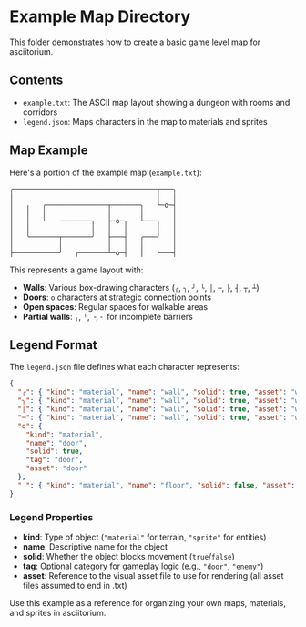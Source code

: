 # Example Map Directory

This folder demonstrates how to create a basic game level map for asciitorium.

## Contents

- `example.txt`: The ASCII map layout showing a dungeon with rooms and corridors
- `legend.json`: Maps characters in the map to materials and sprites

## Map Example

Here's a portion of the example map (`example.txt`):

```text
╭───────────────────────────────────┬───╮
│                                   │   │
│   ╷   ╭───────────────┬───────╮   ╰─o─┤
│   │   │               │       │       │
│   │   ╵   ╶───────╮   ├─o─╮   ╰───╮   │
│   │               │   │   │       │   │
│   ╰───────┬───────╯   ├───┤   ╭───╯   │
│           │           │   │   │       │
├───────────╯   ╭───────┴─o─┤   │   ╶───┤
```

This represents a game layout with:

- **Walls**: Various box-drawing characters (`╭`, `╮`, `╯`, `╰`, `│`, `─`, `├`, `┤`, `┬`, `┴`)
- **Doors**: `o` characters at strategic connection points
- **Open spaces**: Regular spaces for walkable areas
- **Partial walls**: `╷`, `╵`, `╶`, `╴` for incomplete barriers

## Legend Format

The `legend.json` file defines what each character represents:

```json
{
  "╭": { "kind": "material", "name": "wall", "solid": true, "asset": "wall" },
  "╮": { "kind": "material", "name": "wall", "solid": true, "asset": "wall" },
  "│": { "kind": "material", "name": "wall", "solid": true, "asset": "wall" },
  "─": { "kind": "material", "name": "wall", "solid": true, "asset": "wall" },
  "o": {
    "kind": "material",
    "name": "door",
    "solid": true,
    "tag": "door",
    "asset": "door"
  },
  " ": { "kind": "material", "name": "floor", "solid": false, "asset": "floor" }
}
```

### Legend Properties

- **kind**: Type of object (`"material"` for terrain, `"sprite"` for entities)
- **name**: Descriptive name for the object
- **solid**: Whether the object blocks movement (`true`/`false`)
- **tag**: Optional category for gameplay logic (e.g., `"door"`, `"enemy"`)
- **asset**: Reference to the visual asset file to use for rendering (all asset files assumed to end in .txt)

Use this example as a reference for organizing your own maps, materials, and sprites in asciitorium.
